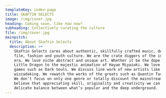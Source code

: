 ```yaml
---
templateKey: index-page
title: SKAFTIN SELECTS
image: /img/cover.jpg
heading: Coming soon, like now now!
subheading: Collectively curating the culture
file: /img/cover.jpg
mainpitch:
  title: About Skaftin Selects
  description: >+
    Skaftin Selects cares about authentic, skillfully crafted music, design,
    film, fashion and youth culture. We are the crate diggers of the internet
    era. We love niche abstract and unique art. Whether it be the dope vibes of
    Little Dragon to the majestic animation of Hayao Miyazaki. We love smart
    games such as Dark Souls. We discuss line work of new artists like
    wizzadaking. We rewatch the works of the greats such as Quentin Tarantino.
    We don’t focus on only one genre or totally discount the mainstream. We
    believe that appreciating skill, originality and creativity we can find a
    delicate balance between what’s popular and the deep underground.
---
```


